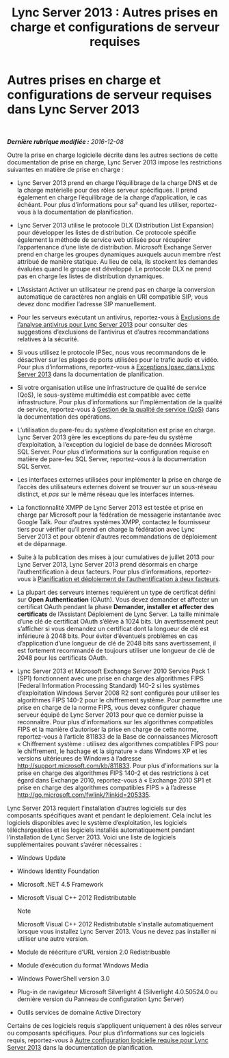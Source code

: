 ﻿---
title: 'Lync Server 2013 : Autres prises en charge et configurations de serveur requises'
TOCTitle: Autres prises en charge et configurations de serveur requises
ms:assetid: 7622986b-abd6-4f45-8b5b-d5e2368521e8
ms:mtpsurl: https://technet.microsoft.com/fr-fr/library/Gg398577(v=OCS.15)
ms:contentKeyID: 49297771
ms.date: 12/10/2016
mtps_version: v=OCS.15
ms.translationtype: HT
---

# Autres prises en charge et configurations de serveur requises dans Lync Server 2013

 

_**Dernière rubrique modifiée :** 2016-12-08_

Outre la prise en charge logicielle décrite dans les autres sections de cette documentation de prise en charge, Lync Server 2013 impose les restrictions suivantes en matière de prise en charge :

  - Lync Server 2013 prend en charge l’équilibrage de la charge DNS et de la charge matérielle pour des rôles serveur spécifiques. Il prend également en charge l’équilibrage de la charge d’application, le cas échéant. Pour plus d’informations pour sa² quand les utiliser, reportez-vous à la documentation de planification.

  - Lync Server 2013 utilise le protocole DLX (Distribution List Expansion) pour développer les listes de distribution. Ce protocole spécifie également la méthode de service web utilisée pour récupérer l’appartenance d’une liste de distribution. Microsoft Exchange Server prend en charge les groupes dynamiques auxquels aucun membre n’est attribué de manière statique. Au lieu de cela, ils stockent les demandes évaluées quand le groupe est développé. Le protocole DLX ne prend pas en charge les listes de distribution dynamiques.

  - L’Assistant Activer un utilisateur ne prend pas en charge la conversion automatique de caractères non anglais en URI compatible SIP, vous devez donc modifier l’adresse SIP manuellement.

  - Pour les serveurs exécutant un antivirus, reportez-vous à [Exclusions de l’analyse antivirus pour Lync Server 2013](lync-server-2013-antivirus-scanning-exclusions.md) pour consulter des suggestions d’exclusions de l’antivirus et d’autres recommandations relatives à la sécurité.

  - Si vous utilisez le protocole IPSec, nous vous recommandons de le désactiver sur les plages de ports utilisées pour le trafic audio et vidéo. Pour plus d’informations, reportez-vous à [Exceptions Ipsec dans Lync Server 2013](lync-server-2013-ipsec-exceptions.md) dans la documentation de planification.

  - Si votre organisation utilise une infrastructure de qualité de service (QoS), le sous-système multimédia est compatible avec cette infrastructure. Pour plus d’informations sur l’implémentation de la qualité de service, reportez-vous à [Gestion de la qualité de service (QoS)](lync-server-2013-managing-quality-of-service-qos.md) dans la documentation des opérations.

  - L’utilisation du pare-feu du système d’exploitation est prise en charge. Lync Server 2013 gère les exceptions du pare-feu du système d’exploitation, à l’exception du logiciel de base de données Microsoft SQL Server. Pour plus d’informations sur la configuration requise en matière de pare-feu SQL Server, reportez-vous à la documentation SQL Server.

  - Les interfaces externes utilisées pour implémenter la prise en charge de l’accès des utilisateurs externes doivent se trouver sur un sous-réseau distinct, et *pas* sur le même réseau que les interfaces internes.

  - La fonctionnalité XMPP de Lync Server 2013 est testée et prise en charge par Microsoft pour la fédération de messagerie instantanée avec Google Talk. Pour d’autres systèmes XMPP, contactez le fournisseur tiers pour vérifier qu’il prend en charge la fédération avec Lync Server 2013 et pour obtenir d’autres recommandations de déploiement et de dépannage.

  - Suite à la publication des mises à jour cumulatives de juillet 2013 pour Lync Server 2013, Lync Server 2013 prend désormais en charge l’authentification à deux facteurs. Pour plus d’informations, reportez-vous à [Planification et déploiement de l’authentification à deux facteurs](lync-server-2013-planning-for-and-deploying-two-factor-authentication.md).

  - La plupart des serveurs internes requièrent un type de certificat défini sur **Open Authentication** (OAuth). Vous devez demander et affecter un certificat OAuth pendant la phase **Demander, installer et affecter des certificats** de l’Assistant Déploiement de Lync Server. La taille minimale d’une clé de certificat OAuth s’élève à 1024 bits. Un avertissement peut s’afficher si vous demandez un certificat dont la longueur de clé est inférieure à 2048 bits. Pour éviter d’éventuels problèmes en cas d’application d’une longueur de clé de 2048 bits sans avertissement, il est fortement recommandé de toujours utiliser une longueur de clé de 2048 pour les certificats OAuth.

  - Lync Server 2013 et Microsoft Exchange Server 2010 Service Pack 1 (SP1) fonctionnent avec une prise en charge des algorithmes FIPS (Federal Information Processing Standard) 140-2 si les systèmes d’exploitation Windows Server 2008 R2 sont configurés pour utiliser les algorithmes FIPS 140-2 pour le chiffrement système. Pour permettre une prise en charge de la norme FIPS, vous devez configurer chaque serveur équipé de Lync Server 2013 pour que ce dernier puisse la reconnaître. Pour plus d’informations sur les algorithmes compatibles FIPS et la manière d’autoriser la prise en charge de cette norme, reportez-vous à l’article 811833 de la Base de connaissances Microsoft « Chiffrement système : utilisez des algorithmes compatibles FIPS pour le chiffrement, le hachage et la signature » dans Windows XP et les versions ultérieures de Windows à l’adresse <http://support.microsoft.com/kb/811833>. Pour plus d’informations sur la prise en charge des algorithmes FIPS 140-2 et des restrictions à cet égard dans Exchange 2010, reportez-vous à « Exchange 2010 SP1 et prise en charge des algorithmes compatibles FIPS » à l’adresse <http://go.microsoft.com/fwlink/?linkid=205335>.

Lync Server 2013 requiert l’installation d’autres logiciels sur des composants spécifiques avant et pendant le déploiement. Cela inclut les logiciels disponibles avec le système d’exploitation, les logiciels téléchargeables et les logiciels installés automatiquement pendant l’installation de Lync Server 2013. Voici une liste de logiciels supplémentaires pouvant s’avérer nécessaires :

  - Windows Update

  - Windows Identity Foundation

  - Microsoft .NET 4.5 Framework

  - Microsoft Visual C++ 2012 Redistributable
    
    > [!NOTE]  
    > Microsoft Visual C++ 2012 Redistributable s’installe automatiquement lorsque vous installez Lync Server 2013. Vous ne devez pas installer ni utiliser une autre version.

  - Module de réécriture d’URL version 2.0 Redistribuable

  - Module d’exécution du format Windows Media

  - Windows PowerShell version 3.0

  - Plug-in de navigateur Microsoft Silverlight 4 (Silverlight 4.0.50524.0 ou dernière version du Panneau de configuration Lync Server)

  - Outils services de domaine Active Directory

Certains de ces logiciels requis s’appliquent uniquement à des rôles serveur ou composants spécifiques. Pour plus d’informations sur ces logiciels requis, reportez-vous à [Autre configuration logicielle requise pour Lync Server 2013](lync-server-2013-additional-software-requirements.md) dans la documentation de planification.

